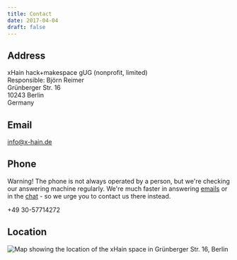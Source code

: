 ```yaml
---
title: Contact
date: 2017-04-04
draft: false
---
```


## Address

xHain hack+makespace gUG (nonprofit, limited)\
Responsible: Björn Reimer\
Grünberger Str. 16\
10243 Berlin\
Germany

## Email

[info@x-hain.de](mailto:info@x-hain.de)

## Phone
Warning! The phone is not always operated by a person, but we're checking our answering machine regularly.
We're much faster in answering [emails](mailto:info@x-hain.de) or in the [chat](https://chat.x-hain.de/) - so we urge you to contact us there instead. 

+49 30-57714272

## Location

<div id="map"><noscript><img src="/images/location-map.jpg" alt="Map showing the location of the xHain space in Grünberger Str. 16, Berlin" /></noscript></div>
